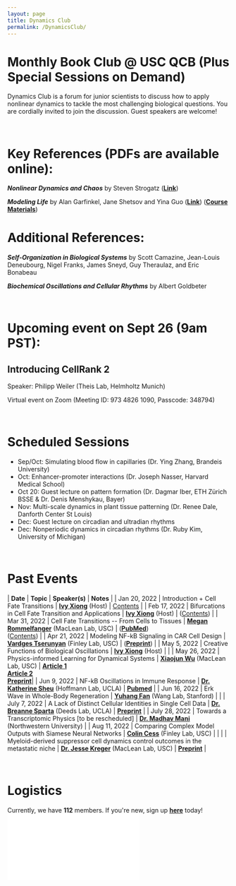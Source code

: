 ```yaml
---
layout: page
title: Dynamics Club
permalink: /DynamicsClub/
---
```


# Monthly Book Club @ USC QCB (Plus Special Sessions on Demand)

Dynamics Club is a forum for junior scientists to discuss how to apply nonlinear dynamics to tackle the most challenging biological questions. You are cordially invited to join the discussion. Guest speakers are welcome! 

&nbsp;
&nbsp;

# Key References (PDFs are available online): 

***Nonlinear Dynamics and Chaos*** by Steven Strogatz ([**Link**](https://www.stevenstrogatz.com/books/nonlinear-dynamics-and-chaos-with-applications-to-physics-biology-chemistry-and-engineering))

***Modeling Life*** by Alan Garfinkel, Jane Shetsov and Yina Guo ([**Link**](https://link.springer.com/book/10.1007/978-3-319-59731-7)) ([**Course Materials**](https://modelinginbiology.github.io))


# Additional References:

***Self-Organization in Biological Systems*** by Scott Camazine, Jean-Louis Deneubourg, Nigel Franks, James Sneyd, Guy Theraulaz, and Eric Bonabeau

***Biochemical Oscillations and Cellular Rhythms*** by Albert Goldbeter

&nbsp;
&nbsp;

# Upcoming event on Sept 26 (9am PST):

## Introducing CellRank 2

Speaker: Philipp Weiler (Theis Lab, Helmholtz Munich)

Virtual event on Zoom (Meeting ID: 973 4826 1090, Passcode: 348794)

&nbsp;
&nbsp;

# Scheduled Sessions

- Sep/Oct: Simulating blood flow in capillaries (Dr. Ying Zhang, Brandeis University)
- Oct: Enhancer-promoter interactions (Dr. Joseph Nasser, Harvard Medical School)
- Oct 20: Guest lecture on pattern formation (Dr. Dagmar Iber, ETH Zürich BSSE & Dr. Denis Menshykau, Bayer)
- Nov: Multi-scale dynamics in plant tissue patterning (Dr. Renee Dale, Danforth Center St Louis)
- Dec: Guest lecture on circadian and ultradian rhythms
- Dec: Nonperiodic dynamics in circadian rhythms (Dr. Ruby Kim, University of Michigan)

&nbsp;
&nbsp;

# Past Events

| **Date** | **Topic** | **Speaker(s)** | **Notes** |
| Jan 20, 2022 | Introduction + Cell Fate Transitions | [**Ivy Xiong**](https://lingyunxiong.github.io) (Host) | [Contents](https://drive.google.com/file/d/18OcjJginmYzX9KQ-J0J64o9GeMG6ya-I/view?usp=sharing) |
| Feb 17, 2022 | Bifurcations in Cell Fate Transition and Applications | [**Ivy Xiong**](https://lingyunxiong.github.io) (Host) | ([Contents](https://drive.google.com/file/d/1W0TRbrKwryFQ2U7IN9CR-ufOTZHycH88/view?usp=sharing )) |
| Mar 31, 2022 | Cell Fate Transitions -- From Cells to Tissues | [**Megan Rommelfanger**](https://macleanlab.usc.edu/people/megan-rommelfanger/) (MacLean Lab, USC) | ([**PubMed**](https://pubmed.ncbi.nlm.nih.gov/34935903/)) <br /> ([Contents](https://drive.google.com/file/d/1LzuqVaFz5hKXT37KzmXHevop3o0gxp7n/view?usp=sharing)) |
| Apr 21, 2022 | Modeling NF-kB Signaling in CAR Cell Design | [**Vardges Tserunyan**](http://csbl.usc.edu/people/lab-members/) (Finley Lab, USC) | ([**Preprint**](https://www.biorxiv.org/content/10.1101/2022.04.27.489659v1)) |
| May 5, 2022 | Creative Functions of Biological Oscillations | [**Ivy Xiong**](https://lingyunxiong.github.io) (Host) | |
| May 26, 2022 | Physics-informed Learning for Dynamical Systems | [**Xiaojun Wu**](https://macleanlab.usc.edu/people/xiaojun-wu2/) (MacLean Lab, USC) | [**Article 1**](https://proceedings.mlr.press/v144/wang21a.html) <br /> [**Article 2**](https://www.nature.com/articles/s41467-021-26434-1) <br /> [**Preprint**](https://www.biorxiv.org/content/10.1101/2022.05.18.492557v1)|
| Jun 9, 2022 | NF-kB Oscillations in Immune Response | [**Dr. Katherine Sheu**](https://mstp.healthsciences.ucla.edu/people/katherine-sheu/) (Hoffmann Lab, UCLA) | [**Pubmed**](https://pubmed.ncbi.nlm.nih.gov/34140389/) |
| Jun 16, 2022 | Erk Wave in Whole-Body Regeneration | [**Yuhang Fan**](https://profiles.stanford.edu/yuhang-fan) (Wang Lab, Stanford) | |
| July 7, 2022 | A Lack of Distinct Cellular Identities in Single Cell Data | [**Dr. Breanne Sparta**](https://www.linkedin.com/in/breanne-sparta-1a80903a/) (Deeds Lab, UCLA) | [**Preprint**](https://www.biorxiv.org/content/10.1101/2022.06.03.494765v1) |
| July 28, 2022 | Towards a Transcriptomic Physics [to be rescheduled] | [**Dr. Madhav Mani**](https://www.madhavmani.com) (Northwestern University) |
| Aug 11, 2022 | Comparing Complex Model Outputs with Siamese Neural Networks | [**Colin Cess**](http://csbl.usc.edu/people/lab-members/) (Finley Lab, USC) | |
| | Myeloid-derived suppressor cell dynamics control outcomes in the metastatic niche | [**Dr. Jesse Kreger**](https://macleanlab.usc.edu/people/jesse-kreger/) (MacLean Lab, USC) | [**Preprint**](https://doi.org/10.1101/2022.06.15.496246) |

&nbsp;
&nbsp;

# Logistics

Currently, we have **112** members. If you're new, sign up [**here**](https://forms.gle/zvwmxyHC8XhYZZx77) today!
![DynamicsClub](/images/DynamicsClub_Sept2022.pdf)